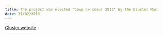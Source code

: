 ```yaml
---
title: The project was elected "Coup de coeur 2013" by the Cluster Maritime Francaisdate: 21/02/2013
---
```


[Cluster website](http://www.cluster-maritime.fr)

